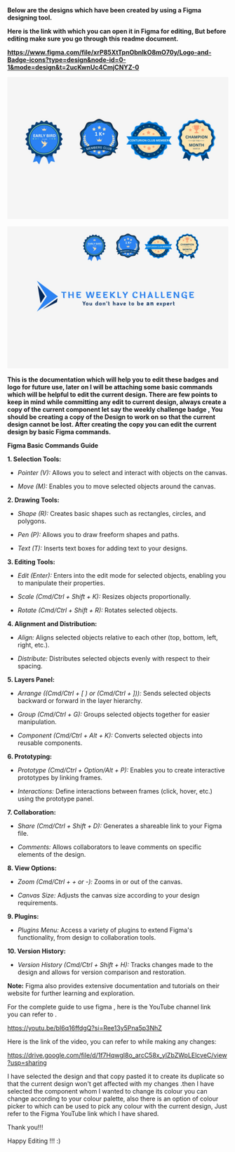 **Below are the designs which have been created by using a Figma
designing tool.**

**Here is the link with which you can open it in Figma for editing, But
before editing make sure you go through this readme document.**

**https://www.figma.com/file/xrP85XtTpnObnlkO8mO70y/Logo-and-Badge-icons?type=design&node-id=0-1&mode=design&t=2ucKwnUc4CmjCNYZ-0**

![](/public/images/figma/image1.jpg)

![](/public/images/figma/image2.jpg)

**This is the documentation which will help you to edit these badges and
logo for future use, later on I will be attaching some basic commands
which will be helpful to edit the current design. There are few points
to keep in mind while committing any edit to current design, always
create a copy of the current component let say the weekly challenge
badge , You should be creating a copy of the Design to work on so that
the current design cannot be lost. After creating the copy you can edit
the current design by basic Figma commands.**

**Figma Basic Commands Guide**

**1. Selection Tools:**

- _Pointer (V):_ Allows you to select and interact with objects on the
  canvas.

- _Move (M):_ Enables you to move selected objects around the canvas.

**2. Drawing Tools:**

- _Shape (R):_ Creates basic shapes such as rectangles, circles, and
  polygons.

- _Pen (P):_ Allows you to draw freeform shapes and paths.

- _Text (T):_ Inserts text boxes for adding text to your designs.

**3. Editing Tools:**

- _Edit (Enter):_ Enters into the edit mode for selected objects,
  enabling you to manipulate their properties.

- _Scale (Cmd/Ctrl + Shift + K):_ Resizes objects proportionally.

- _Rotate (Cmd/Ctrl + Shift + R):_ Rotates selected objects.

**4. Alignment and Distribution:**

- _Align:_ Aligns selected objects relative to each other (top,
  bottom, left, right, etc.).

- _Distribute:_ Distributes selected objects evenly with respect to
  their spacing.

**5. Layers Panel:**

- _Arrange ((Cmd/Ctrl + [ ) or (Cmd/Ctrl + ])):_ Sends selected objects backward or
  forward in the layer hierarchy.

- _Group (Cmd/Ctrl + G):_ Groups selected objects together for easier
  manipulation.

- _Component (Cmd/Ctrl + Alt + K):_ Converts selected objects into
  reusable components.

**6. Prototyping:**

- _Prototype (Cmd/Ctrl + Option/Alt + P):_ Enables you to create
  interactive prototypes by linking frames.

- _Interactions:_ Define interactions between frames (click, hover,
  etc.) using the prototype panel.

**7. Collaboration:**

- _Share (Cmd/Ctrl + Shift + D):_ Generates a shareable link to your
  Figma file.

- _Comments:_ Allows collaborators to leave comments on specific
  elements of the design.

**8. View Options:**

- _Zoom (Cmd/Ctrl + + or -):_ Zooms in or out of the canvas.

- _Canvas Size:_ Adjusts the canvas size according to your design
  requirements.

**9. Plugins:**

- _Plugins Menu:_ Access a variety of plugins to extend Figma\'s
  functionality, from design to collaboration tools.

**10. Version History:**

- _Version History (Cmd/Ctrl + Shift + H):_ Tracks changes made to the
  design and allows for version comparison and restoration.

**Note:** Figma also provides extensive documentation and tutorials on
their website for further learning and exploration.

For the complete guide to use figma , here is the YouTube channel link
you can refer to .

<https://youtu.be/bI6q16ffdgQ?si=Ree13y5Pna5p3NhZ>

Here is the link of the video, you can refer to while making any changes:

https://drive.google.com/file/d/1f7HqwgI8o_arcC58x_ylZbZWpLElcveC/view?usp=sharing

I have selected the design and that copy pasted it to create its
duplicate so that the current design won\'t get affected with my changes
.then I have selected the component whom I wanted to change its colour
you can change according to your colour palette, also there is an option
of colour picker to which can be used to pick any colour with the
current design, Just refer to the Figma YouTube link which I have
shared.

Thank you!!!

Happy Editing !!! :)
